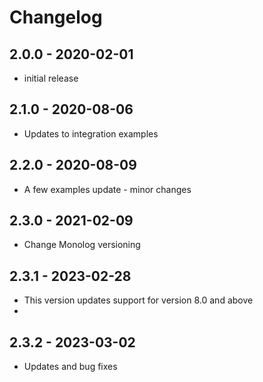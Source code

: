 # Changelog

## 2.0.0 - 2020-02-01

- initial release


## 2.1.0 - 2020-08-06

- Updates to integration examples


## 2.2.0 - 2020-08-09

- A few examples update - minor changes

## 2.3.0 - 2021-02-09

- Change Monolog versioning

## 2.3.1 - 2023-02-28

- This version updates support for version 8.0 and above
- 
## 2.3.2 - 2023-03-02

- Updates and bug fixes
